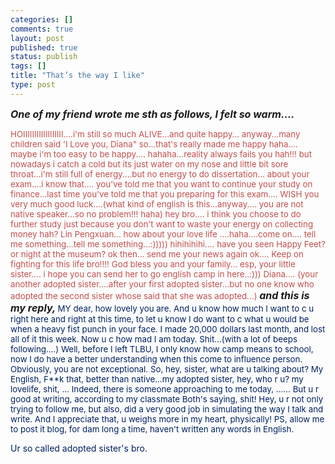 ```yaml
--- 
categories: []
comments: true
layout: post
published: true
status: publish
tags: []
title: "That’s the way I like"
type: post
---
```

<div id="msgcns!3725CC0EE38B1F6!1400" class="bvMsg">
<span style="font-size:12pt;"><strong><em>One of my friend wrote me sth as follows, I felt so warm….
</em></strong></span>
 
 <span style="color:rgb(192,80,77);font-size:10pt;">HOIIIIIIIIIIIIIIIIII....i'm still so much ALIVE...and quite happy... 
</span><span style="color:rgb(192,80,77);font-size:10pt;">anyway...many children said
</span><span style="color:rgb(192,80,77);font-size:10pt;">'I Love you, Diana"
</span><span style="color:rgb(192,80,77);font-size:10pt;">so...that's really made me happy haha....
</span><span style="color:rgb(192,80,77);font-size:10pt;">maybe i'm too easy to be happy....
</span>
 <span style="color:rgb(192,80,77);font-size:10pt;">hahaha...reality always fails you hah!!! but nowadays i catch a cold but its 
</span><span style="color:rgb(192,80,77);font-size:10pt;">just water on my nose and little bit sore throat...i'm still full of 
</span><span style="color:rgb(192,80,77);font-size:10pt;">energy....but no energy to do dissertation...
</span>
 <span style="color:rgb(192,80,77);font-size:10pt;">about your exam....i know that.... you've told me that you want to continue 
</span><span style="color:rgb(192,80,77);font-size:10pt;">your study on finance...last time you've told me that you preparing for this 
</span><span style="color:rgb(192,80,77);font-size:10pt;">exam....
</span><span style="color:rgb(192,80,77);font-size:10pt;">WISH you very much good luck....(what kind of english is this...anyway.... 
</span><span style="color:rgb(192,80,77);font-size:10pt;">you are not native speaker...so no problem!!! haha)
</span>
 <span style="color:rgb(192,80,77);font-size:10pt;">hey bro.... i think you choose to do further study just because you don't 
</span><span style="color:rgb(192,80,77);font-size:10pt;">want to waste your energy on collecting money hah?
</span>
 <span style="color:rgb(192,80,77);font-size:10pt;">Lin Pengxuan... how about your love life ....haha....come on.... tell me 
</span><span style="color:rgb(192,80,77);font-size:10pt;">something...tell me something...:))))) 
</span><span style="color:rgb(192,80,77);font-size:10pt;">hihihihihi....
</span>
 <span style="color:rgb(192,80,77);font-size:10pt;">have you seen Happy Feet? or night at the museum?
</span>
 <span style="color:rgb(192,80,77);font-size:10pt;">ok then... send me your news again ok....
</span>
 <span style="color:rgb(192,80,77);font-size:10pt;">Keep on fighting for this life bro!!!!
</span><span style="color:rgb(192,80,77);font-size:10pt;">God bless you and your family...
</span><span style="color:rgb(192,80,77);font-size:10pt;">esp, your little sister....
</span><span style="color:rgb(192,80,77);font-size:10pt;">i hope you can send her to go english camp in here..:)))
</span>
 <span style="color:rgb(192,80,77);font-size:10pt;">Diana....
</span><span style="color:rgb(192,80,77);font-size:10pt;">(your another adopted sister....after your first adopted sister...but no one 
</span><span style="color:rgb(192,80,77);font-size:10pt;">know who adopted the second sister whose said that she was adopted...)
</span>
 <span style="font-size:12pt;"><strong><em>and this is my reply,
</em></strong></span>
 <span style="color:rgb(0,32,96);font-size:10pt;">MY dear, how lovely you are. And u know how much I want to c u right here and right at this time, to let u know I do want to c what u would be when a heavy fist punch in your face.
</span>
 <span style="color:rgb(0,32,96);font-size:10pt;">I made 20,000 dollars last month, and lost all of it this week. Now u c how mad I am today. Shit...(with a lot of beeps following....)
</span>
 <span style="color:rgb(0,32,96);font-size:10pt;">Well, before I left TLBU, I only know how camp means to school, now I do have a better understanding when this come to influence person. Obviously, you are not exceptional. So, hey, sister, what are u talking about? My English, F**k that, better than native...my adopted sister, hey, who r u? my lovelife, shit, ... Indeed, there is someone approaching to me today, ......
</span>
 <span style="color:rgb(0,32,96);font-size:10pt;">But u r good at writing, according to my classmate Both's saying, shit! Hey, u r not only trying to follow me, but also, did a very good job in simulating the way I talk and write. And I appreciate that, u weighs more in my heart, physically!
</span>
 <span style="color:rgb(0,32,96);font-size:10pt;">PS, allow me to post it blog, for dam long a time, haven't written any words in English. 
</span>
 
 <span style="color:rgb(0,32,96);">                                        Ur so called adopted sister's bro.</span>
</div>
